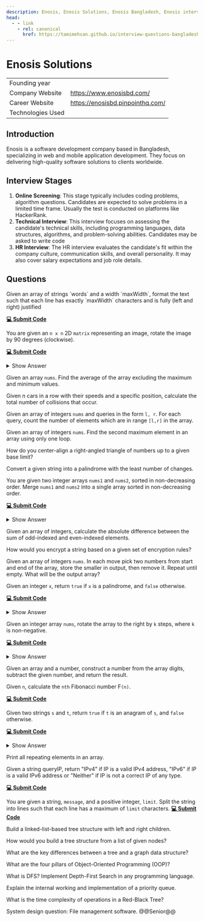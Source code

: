 ```yaml
---
description: Enosis, Enosis Solutions, Enosis Bangladesh, Enosis interview questions, Enosis interview stages, Enosis interview details, Enosis interview question and answers
head:
  - - link
    - rel: canonical
      href: https://tamimehsan.github.io/interview-questions-bangladesh/companies/enosis
---
```

# Enosis Solutions

|                   |                                  |
| :---------------- | :------------------------------- |
| Founding year     |                                  |
| Company Website   | https://www.enosisbd.com/        |
| Career Website    | https://enosisbd.pinpointhq.com/ |
| Technologies Used |                                  |

## Introduction

Enosis is a software development company based in Bangladesh, specializing in web and mobile application development. They focus on delivering high-quality software solutions to clients worldwide. 

## Interview Stages

1. **Online Screening**: This stage typically includes coding problems, algorithm questions. Candidates are expected to solve problems in a limited time frame. Usually the test is conducted on platforms like HackerRank.
2. **Technical Interview**: This interview focuses on assessing the candidate's technical skills, including programming languages, data structures, algorithms, and problem-solving abilities. Candidates may be asked to write code
3. **HR Interview**: The HR interview evaluates the candidate's fit within the company culture, communication skills, and overall personality. It may also cover salary expectations and job role details.

## Questions

<article>
Given an array of strings `words` and a width `maxWidth`, format the text such that each line has exactly `maxWidth` characters and is fully (left and right) justified

[**💻 Submit Code**](https://leetcode.com/problems/text-justification/description/)
</article>

<article>

You are given an `n x n` 2D `matrix` representing an image, rotate the image by 90 degrees (clockwise).

[**💻 Submit Code**](https://leetcode.com/problems/rotate-image/description/)
<details> <summary> Show Answer </summary>

```cpp
void rotate(vector<vector<int>> &matrix)
    {
        reverse(matrix.begin(), matrix.end());
        for (int i = 0; i < matrix.size(); i++)
        {
            for (int j = i + 1; j < matrix.size(); j++)
            {
                swap(matrix[i][j], matrix[j][i]);
            }
        }
    }
```
</details>
</article>

<article>

Given an array `nums`. Find the average of the array excluding the maximum and minimum values.
</article>

<article>

Given n cars in a row with their speeds and a specific position, calculate the total number of collisions that occur.
</article>

<article>

Given an array of integers `nums` and queries in the form `l, r`. For each query, count the number of elements which are in range `[l,r]` in the array.
</article>

<article>

Given an array of integers `nums`. Find the second maximum element in an array using only one loop.
</article>

<article>

How do you center-align a right-angled triangle of numbers up to a given base limit?
</article>

<article>

Convert a given string into a palindrome with the least number of changes.
</article>

<article>

You are given two integer arrays `nums1` and `nums2`, sorted in non-decreasing order. Merge `nums1` and `nums2` into a single array sorted in non-decreasing order.

[**💻 Submit Code**](https://leetcode.com/problems/merge-sorted-array/description/)
<details> <summary> Show Answer </summary>

```cpp
void merge(vector<int> &nums1, int m, vector<int> &nums2, int n)
{
    int i = m - 1, j = n - 1, k = n + m - 1;
    while (j >= 0)
    {
        if (i>=0&&nums1[i] > nums2[j])
        {
            nums1[k] = nums1[i];
            i--;
        }
        else
        {
            nums1[k] = nums2[j];
            j--;
        }
        k--;
    }
}
```
</details>
</article>

<article>

Given an array of integers, calculate the absolute difference between the sum of odd-indexed and even-indexed elements.
</article>

<article>

How would you encrypt a string based on a given set of encryption rules?
</article>

<article>

Given an array of integers `nums`. In each move pick two numbers from start and end of the array, store the smaller in output, then remove it. Repeat until empty. What will be the output array?
</article>

<article>

Given an integer `x`, return `true` if `x` is a palindrome, and `false` otherwise.

[**💻 Submit Code**](https://leetcode.com/problems/palindrome-number/description/)
<details> <summary> Show Answer </summary>

```cpp
bool isPalindrome(int x)
{
    if (x < 0)
        return false;
    vector<int> v;
    long long n = x, ans = 0;
    while (x)
    {
        v.push_back(x % 10);
        x /= 10;
    }
    for (int i = 0; i < v.size(); i++)
    {
        ans += v[i] * pow(10, v.size() - 1 - i);
    }
    return n == ans;
}
```
</details>
</article>

<article>

Given an integer array `nums`, rotate the array to the right by `k` steps, where `k` is non-negative.

[**💻 Submit Code**](https://leetcode.com/problems/rotate-array/description/)
<details> <summary> Show Answer </summary>

```cpp
void rotate(vector<int> &nums, int k)
    {
        vector<int> cp = nums;
        int n = nums.size();
        k = k % n;
        for (int i = 0; i < n; i++)
        {
            cp[(i + k) % n] = nums[i];
        }
        nums = cp;
    }
```
</details>
</article>

<article>

Given an array and a number, construct a number from the array digits, subtract the given number, and return the result.
</article>

<article>

Given `n`, calculate the `nth` Fibonacci number F`(n)`.

[**💻 Submit Code**](https://leetcode.com/problems/fibonacci-number/description/)
</article>

<article>

Given two strings `s` and `t`, return `true` if `t` is an anagram of `s`, and `false` otherwise.

[**💻 Submit Code**](https://leetcode.com/problems/valid-anagram/description/)
<details> <summary> Show Answer </summary>

```cpp
 bool isAnagram(string s, string t)
    {
        map<char, int> m1, m2;
        for (int i = 0; i < s.size(); i++)
        {
            m1[s[i]]++;
        }
        for (int i = 0; i < t.size(); i++)
        {
            m2[t[i]]++;
        }
        if (m1.size() != m2.size())
            return false;
        for (auto it : m1)
        {
            if (m2.count(it.first) == 0)
                return false;
            else if (m2[it.first] != it.second)
                return false;
        }
        return true;
    }
```
</details>
</article>

<article>

Print all repeating elements in an array.
</article>

<article>

Given a string queryIP, return "IPv4" if IP is a valid IPv4 address, "IPv6" if IP is a valid IPv6 address or "Neither" if IP is not a correct IP of any type.

[**💻 Submit Code**](https://leetcode.com/problems/validate-ip-address/description/)
</article>

<article>

You are given a string, `message`, and a positive integer, `limit`. Split the string into lines such that each line has a maximum of `limit` characters.
[**💻 Submit Code**](https://leetcode.com/problems/split-message-based-on-limit/description/)
</article>

<article>

Build a linked-list-based tree structure with left and right children.
</article>

<article>

How would you build a tree structure from a list of given nodes?
</article>

<article>

What are the key differences between a tree and a graph data structure?
</article>

<article>

What are the four pillars of Object-Oriented Programming (OOP)?
</article>

<article>

What is DFS? Implement Depth-First Search in any programming language.
</article>

<article>

Explain the internal working and implementation of a priority queue.
</article>

<article>

What is the time complexity of operations in a Red-Black Tree?
</article>

<article>

System design question: File management software. @@Senior@@
</article>